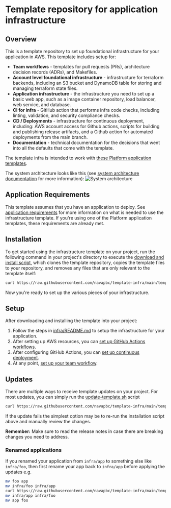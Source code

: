 # Template repository for application infrastructure

## Overview

This is a template repository to set up foundational infrastructure for your application in AWS. This template includes setup for:

* **Team workflows** - templates for pull requests (PRs), architecture decision records (ADRs), and Makefiles.
* **Account level foundational infrastructure** - infrastructure for terraform backends, including an S3 bucket and DynamoDB table for storing and managing terraform state files.
* **Application infrastructure** - the infrastructure you need to set up a basic web app, such as a image container repository, load balancer, web service, and database.
* **CI for infra** - GitHub action that performs infra code checks, including linting, validation, and security compliance checks.
* **CD / Deployments** - infrastructure for continuous deployment, including: AWS account access for Github actions, scripts for building and publishing release artifacts, and a Github action for automated deployments from the main branch.
* **Documentation** - technical documentation for the decisions that went into all the defaults that come with the template.

The template infra is intended to work with [these Platform application templates](https://github.com/navapbc/platform?tab=readme-ov-file#platform-templates).

The system architecture looks like this (see [system architecture documentation](/docs/system-architecture.md) for more information):
![System architecture](https://lucid.app/publicSegments/view/e5a36152-200d-4d95-888e-4cdbdab80d1b/image.png)

## Application Requirements

This template assumes that you have an application to deploy. See [application requirements](./template-only-docs/application-requirements.md) for more information on what is needed to use the infrastructure template. If you're using one of the Platform application templates, these requirements are already met.

## Installation

To get started using the infrastructure template on your project, run the following command in your project's directory to execute the [download and install script](https://github.com/navapbc/template-infra/tree/main/template-only-bin/download-and-install-template.sh), which clones the template repository, copies the template files to your repository, and removes any files that are only relevant to the template itself:

```bash
curl https://raw.githubusercontent.com/navapbc/template-infra/main/template-only-bin/download-and-install-template.sh | bash -s
```

Now you're ready to set up the various pieces of your infrastructure.

## Setup

After downloading and installing the template into your project:

1. Follow the steps in [infra/README.md](/infra/README.md) to setup the infrastructure for your application.
1. After setting up AWS resources, you can [set up GitHub Actions workflows](./template-only-docs/set-up-ci.md).
1. After configuring GitHub Actions, you can [set up continuous deployment](./template-only-docs/set-up-cd.md).
1. At any point, [set up your team workflow](./template-only-docs/set-up-team-workflow.md).

## Updates

There are multiple ways to receive template updates on your project. For most updates, you can simply run the [update-template.sh](/template-only-bin/update-template.sh) script

```bash
curl https://raw.githubusercontent.com/navapbc/template-infra/main/template-only-bin/update-template.sh | bash -s
```

If the update fails the simplest option may be to re-run the installation script above and manually review the changes.

**Remember:** Make sure to read the release notes in case there are breaking changes you need to address.

### Renamed applications

If you renamed your application from `infra/app` to something else like `infra/foo`, then first rename your app back to `infra/app` before applying the updates e.g.

```bash
mv foo app
mv infra/foo infra/app
curl https://raw.githubusercontent.com/navapbc/template-infra/main/template-only-bin/update-template.sh | bash -s
mv infra/app infra/foo
mv app foo
```
